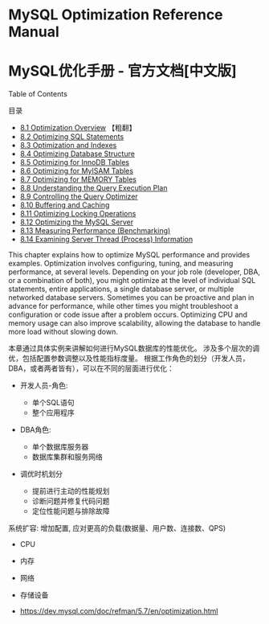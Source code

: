 # MySQL Optimization Reference Manual

# MySQL优化手册 - 官方文档[中文版]


Table of Contents

目录


- [8.1 Optimization Overview](./8.1-optimize-overview.md) 【粗翻】
- [8.2 Optimizing SQL Statements](./README.md)
- [8.3 Optimization and Indexes](./README.md)
- [8.4 Optimizing Database Structure](./README.md)
- [8.5 Optimizing for InnoDB Tables](./README.md)
- [8.6 Optimizing for MyISAM Tables](./README.md)
- [8.7 Optimizing for MEMORY Tables](./README.md)
- [8.8 Understanding the Query Execution Plan](./README.md)
- [8.9 Controlling the Query Optimizer](./README.md)
- [8.10 Buffering and Caching](./README.md)
- [8.11 Optimizing Locking Operations](./README.md)
- [8.12 Optimizing the MySQL Server](./README.md)
- [8.13 Measuring Performance (Benchmarking)](./README.md)
- [8.14 Examining Server Thread (Process) Information](./README.md)



This chapter explains how to optimize MySQL performance and provides examples. Optimization involves configuring, tuning, and measuring performance, at several levels. Depending on your job role (developer, DBA, or a combination of both), you might optimize at the level of individual SQL statements, entire applications, a single database server, or multiple networked database servers. Sometimes you can be proactive and plan in advance for performance, while other times you might troubleshoot a configuration or code issue after a problem occurs. Optimizing CPU and memory usage can also improve scalability, allowing the database to handle more load without slowing down.

本章通过具体实例来讲解如何进行MySQL数据库的性能优化。
涉及多个层次的调优，包括配置参数调整以及性能指标度量。
根据工作角色的划分（开发人员，DBA，或者两者皆有），可以在不同的层面进行优化：

- 开发人员-角色:
  * 单个SQL语句
  * 整个应用程序

- DBA角色:
  * 单个数据库服务器
  * 数据库集群和服务网络

- 调优时机划分
  * 提前进行主动的性能规划
  * 诊断问题并修复代码问题
  * 定位性能问题与排除故障


系统扩容: 增加配置, 应对更高的负载(数据量、用户数、连接数、QPS)

- CPU
- 内存
- 网络
- 存储设备


- https://dev.mysql.com/doc/refman/5.7/en/optimization.html
